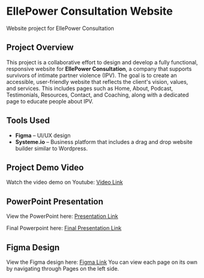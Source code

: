 # EllePower Consultation Website
Website project for EllePower Consultation

## Project Overview 
This project is a collaborative effort to design and develop a fully functional, responsive website for **EllePower Consultation**, a company that supports survivors of intimate partner violence (IPV). The goal is to create an accessible, user-friendly website that reflects the client's vision, values, and services. This includes pages such as Home, About, Podcast, Testimonials, Resources, Contact, and Coaching, along with a dedicated page to educate people about IPV.

## Tools Used
- **Figma** – UI/UX design
- **Systeme.io** – Business platform that includes a drag and drop website builder similar to Wordpress.

## Project Demo Video
Watch the video demo on Youtube: [Video Link](https://youtu.be/0JfcZSBRu74)

## PowerPoint Presentation
View the PowerPoint here: [Presentation Link](https://scedu-my.sharepoint.com/:p:/g/personal/edale_miguel_seattlecolleges_edu/EXQJH_euYZdLtKDo6qBqhdEBxITuV0-7-oTvEVs3Vm4Jsg?e=DUcouq)

Final Powerpoint here: [Final Presentation Link](https://scedu-my.sharepoint.com/:p:/g/personal/edale_miguel_seattlecolleges_edu/Eb4b3G63q_lHqTjMYuK5PVMBW2SlJspexTiPDMcEIpl5uQ?e=LV55mR)

## Figma Design
View the Figma design here: [Figma Link](https://www.figma.com/design/PmQWrrKSVhwv2RA4eyYw3b/EllePower-Design?node-id=2303-229&p=f)
You can view each page on its own by navigating through Pages on the left side.
